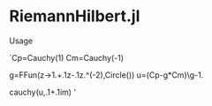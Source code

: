 RiemannHilbert.jl
=================

Usage

`Cp=Cauchy(1)
Cm=Cauchy(-1)

g=FFun(z->1.+.1z-.1z.^(-2),Circle())
u=(Cp-g*Cm)\g-1.

cauchy(u,.1+.1im)
'